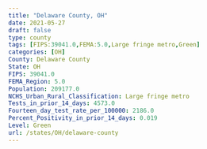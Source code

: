```yaml
---
title: "Delaware County, OH"
date: 2021-05-27
draft: false
type: county
tags: [FIPS:39041.0,FEMA:5.0,Large fringe metro,Green]
categories: [OH]
County: Delaware County
State: OH
FIPS: 39041.0
FEMA_Region: 5.0
Population: 209177.0
NCHS_Urban_Rural_Classification: Large fringe metro
Tests_in_prior_14_days: 4573.0
Fourteen_day_test_rate_per_100000: 2186.0
Percent_Positivity_in_prior_14_days: 0.019
Level: Green
url: /states/OH/delaware-county
---
```



